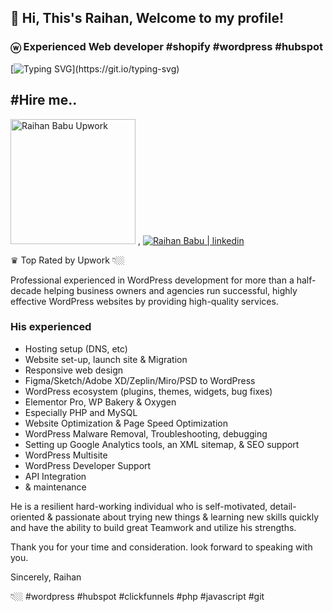 ## 👋 Hi, This's Raihan, Welcome to my profile!

### ⓦ Experienced Web developer #shopify #wordpress #hubspot

[![Typing SVG](https://readme-typing-svg.herokuapp.com?height=40&lines=Nice+to+meet+you...;I'm+a+Full+Stack+Web+Developer;and+Web+Designer;WordPress+Developer;Elementor+Pro+Expert;And+more...)](https://git.io/typing-svg)

## #Hire me..

<p>
  <a href="https://www.upwork.com/freelancers/raihanbabubd">
    <img alt="Raihan Babu Upwork" src="https://upload.wikimedia.org/wikipedia/commons/thumb/f/f4/Upwork_Logo.svg/250px-Upwork_Logo.svg.png" width="200px" title="ⓦ Experienced Web developer #Upwork #Shopify #WordPress #HubSpot" /></a> 
<!--  <a href="https://www.fiverr.com/wordpress48hour">
    <img alt="Raihan Babu Fiverr" title="WordPress Developer Fiverr Raihan Babu" src="https://upload.wikimedia.org/wikipedia/commons/thumb/1/18/Fiverr_Logo_09.2020.svg/1280px-Fiverr_Logo_09.2020.svg.png" width="200px" /></a> -->
    , 
<a href="https://www.linkedin.com/in/raihanbabu">
    <img alt="Raihan Babu | linkedin" title="ⓦ Experienced Web developer #shopify #wordpress #hubspot" src="https://about.linkedin.com/content/dam/me/about/LinkedIn_Icon.jpg.original.jpg" /></a> 
</p>

<!--
**raihanbabu/raihanbabu** is a ✨ _special_ ✨ repository because its `README.md` (this file) appears on your GitHub profile.

Here are some ideas to get you started:

- 🔭 I’m currently working on ...
- 🌱 I’m currently learning ...
- 👯 I’m looking to collaborate on ...
- 🤔 I’m looking for help with ...
- 💬 Ask me about ...
- 📫 How to reach me: ...
- 😄 Pronouns: ...
- ⚡ Fun fact: ...
-->

♛ Top Rated by Upwork 👇🏼

Professional experienced in WordPress development for more than a half-decade helping business owners and agencies run successful, highly effective WordPress websites by providing high-quality services.

### His experienced 

* Hosting setup (DNS, etc)
* Website set-up, launch site & Migration
* Responsive web design
* Figma/Sketch/Adobe XD/Zeplin/Miro/PSD to WordPress
* WordPress ecosystem (plugins, themes, widgets, bug fixes)
* Elementor Pro, WP Bakery & Oxygen
* Especially PHP and MySQL
* Website Optimization & Page Speed Optimization
* WordPress Malware Removal, Troubleshooting, debugging
* Setting up Google Analytics tools, an XML sitemap, & SEO support
* WordPress Multisite
* WordPress Developer Support
* API Integration
* & maintenance

He is a resilient hard-working individual who is self-motivated, detail-oriented & passionate about trying new things & learning new skills quickly and have the ability to build great Teamwork and utilize his strengths.

Thank you for your time and consideration. look forward to speaking with you.

Sincerely,
Raihan

👇🏼
#wordpress #hubspot #clickfunnels #php #javascript #git
